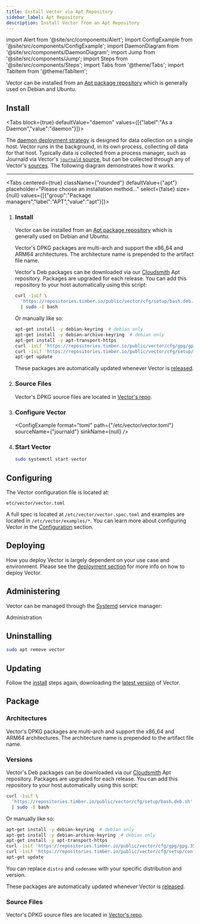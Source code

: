 ```yaml
---
title: Install Vector via Apt Repository
sidebar_label: Apt Repository
description: Install Vector from an Apt Repository
---
```


import Alert from '@site/src/components/Alert';
import ConfigExample from '@site/src/components/ConfigExample';
import DaemonDiagram from '@site/src/components/DaemonDiagram';
import Jump from '@site/src/components/Jump';
import Steps from '@site/src/components/Steps';
import Tabs from '@theme/Tabs';
import TabItem from '@theme/TabItem';

Vector can be installed from an [Apt package repository][urls.apt] which is
generally used on Debian and Ubuntu.



## Install

<Tabs
  block={true}
  defaultValue="daemon"
  values={[{"label":"As a Daemon","value":"daemon"}]}>
<TabItem value="daemon">

The [daemon deployment strategy][docs.strategies#daemon] is designed for data
collection on a single host. Vector runs in the background, in its own process,
collecting _all_ data for that host.
Typically data is collected from a process manager, such as Journald via
Vector's [`journald` source][docs.sources.journald], but can be collected
through any of Vector's [sources][docs.sources].
The following diagram demonstrates how it works.

<DaemonDiagram
  platformName={null}
  sourceName={null}
  sinkName={null} />

---

<Tabs
  centered={true}
  className={"rounded"}
  defaultValue={"apt"}
  placeholder="Please choose an installation method..."
  select={false}
  size={null}
  values={[{"group":"Package managers","label":"APT","value":"apt"}]}>
<TabItem value="apt">

<Steps headingDepth={3}>
<ol>
<li>

### Install

Vector can be installed from an [Apt package repository][urls.apt] which is
generally used on Debian and Ubuntu.

Vector's DPKG packages are multi-arch and support the
x86_64 and ARM64
architectures. The architecture name is prepended to the artifact file name.

Vector's Deb packages can be downloaded via our [Cloudsmith][urls.cloudsmith] Apt repository.
Packages are upgraded for each release. You can add this repository to your host automatically using
this script:

```bash
curl -1sLf \
  'https://repositories.timber.io/public/vector/cfg/setup/bash.deb.sh' \
  | sudo -E bash
```

Or manually like so:

```bash
apt-get install -y debian-keyring  # debian only
apt-get install -y debian-archive-keyring  # debian only
apt-get install -y apt-transport-https
curl -1sLf 'https://repositories.timber.io/public/vector/cfg/gpg/gpg.3543DB2D0A2BC4B8.key' | apt-key add -
curl -1sLf 'https://repositories.timber.io/public/vector/cfg/setup/config.deb.txt?distro=debian&codename=wheezy' > /etc/apt/sources.list.d/timber-vector.list
apt-get update
```

<Alert type="info">

These packages are automatically updated whenever Vector is [released][urls.vector_releases].

</Alert>

</li>
<li>

### Source Files

Vector's DPKG source files are located in
[Vector's repo][urls.vector_debian_source_files].

</li>
<li>

### Configure Vector

<ConfigExample
  format="toml"
  path={"/etc/vector/vector.toml"}
  sourceName={"journald"}
  sinkName={null} />

</li>
<li>

### Start Vector

```bash
sudo systemctl start vector
```

</li>
</ol>
</Steps>

</TabItem>
</Tabs>
</TabItem>
</Tabs>

## Configuring

The Vector configuration file is located at:

```text
etc/vector/vector.toml
```

A full spec is located at `/etc/vector/vector.spec.toml` and examples are
located in `/etc/vector/examples/*`. You can learn more about configuring
Vector in the [Configuration][docs.configuration] section.

## Deploying

How you deploy Vector is largely dependent on your use case and environment.
Please see the [deployment section][docs.deployment] for more info on how to
deploy Vector.

## Administering

Vector can be managed through the [Systemd][urls.systemd] service manager:

<Jump to="/docs/administration/">Administration</Jump>

## Uninstalling

```bash
sudo apt remove vector
```

## Updating

Follow the [install](#install) steps again, downloading the
[latest version](#latest-version) of Vector.

## Package

### Architectures

Vector's DPKG packages are multi-arch and support the
x86_64 and ARM64
architectures. The architecture name is prepended to the artifact file name.

### Versions

Vector's Deb packages can be downloaded via our [Cloudsmith][urls.cloudsmith] Apt repository.
Packages are upgraded for each release. You can add this repository to your host automatically using
this script:

```bash
curl -1sLf \
  'https://repositories.timber.io/public/vector/cfg/setup/bash.deb.sh' \
  | sudo -E bash
```

Or manually like so:

```bash
apt-get install -y debian-keyring  # debian only
apt-get install -y debian-archive-keyring  # debian only
apt-get install -y apt-transport-https
curl -1sLf 'https://repositories.timber.io/public/vector/cfg/gpg/gpg.3543DB2D0A2BC4B8.key' | apt-key add -
curl -1sLf 'https://repositories.timber.io/public/vector/cfg/setup/config.deb.txt?distro=debian&codename=wheezy' > /etc/apt/sources.list.d/timber-vector.list
apt-get update
```

You can replace `distro` and `codename` with your specific distribution and version.

<Alert type="info">

These packages are automatically updated whenever Vector is [released][urls.vector_releases].

</Alert>

### Source Files

Vector's DPKG source files are located in
[Vector's repo][urls.vector_debian_source_files].

[docs.configuration]: /docs/setup/configuration/
[docs.deployment]: /docs/setup/deployment/
[docs.sources.journald]: /docs/reference/sources/journald/
[docs.sources]: /docs/reference/sources/
[docs.strategies#daemon]: /docs/setup/deployment/strategies/#daemon
[urls.apt]: https://en.wikipedia.org/wiki/APT_(software)
[urls.cloudsmith]: https://cloudsmith.io/~timber/repos/vector/packages/
[urls.systemd]: https://systemd.io/
[urls.vector_debian_source_files]: https://github.com/timberio/vector/tree/master/distribution/debian
[urls.vector_releases]: https://vector.dev/releases/latest/
